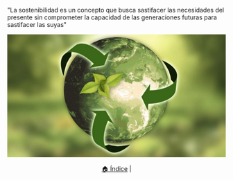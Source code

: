"La sostenibilidad es un concepto que busca sastifacer las necesidades del presente sin comprometer la capacidad de las generaciones futuras para sastifacer las suyas"

![Sostenibilidad](UD1/img/mundo-sostenible_2.jpg)

<p align="center">
  <a href="README.md">🏠 Índice</a> |
</p>
